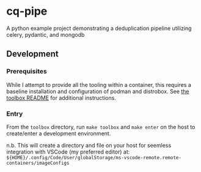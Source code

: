 # cq-pipe

A python example project demonstrating a deduplication pipeline utilizing celery, pydantic, and mongodb

## Development

### Prerequisites

While I attempt to provide all the tooling within a container, this requires a baseline installation and configuration of podman and distrobox.
See [the toolbox README](./toolbox/README.md) for additional instructions.

### Entry

From the `toolbox` directory, run `make toolbox` and `make enter` on the host to create/enter a development environment.

n.b. This will create a directory and file on your host for seemless integration with VSCode (my preferred editor) at:
`${HOME}/.config/Code/User/globalStorage/ms-vscode-remote.remote-containers/imageConfigs`
